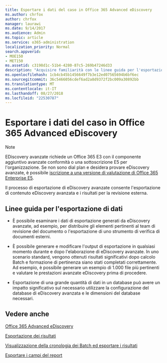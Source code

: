 ```yaml
---
title: Esportare i dati del caso in Office 365 Advanced eDiscovery
ms.author: chrfox
author: chrfox
manager: laurawi
ms.date: 9/14/2017
ms.audience: Admin
ms.topic: article
ms.service: o365-administration
localization_priority: Normal
search.appverid:
- MOE150
- MET150
ms.assetid: c3198d1c-51b4-4280-87c5-269b47246d33
description: "Acquisire familiarità con le linee guida per l'esportazione di dati casi di eDiscovery e i risultati per la revisione mediante il processo di esportazione di eDiscovery avanzate di Office 365.  "
ms.openlocfilehash: 1cb4cb45b1456649f7b3e12ed07565694b6bf6ec
ms.sourcegitcommit: 36c5466056cdef6ad2a8d9372f2bc009a30892bb
ms.translationtype: MT
ms.contentlocale: it-IT
ms.lasthandoff: 08/27/2018
ms.locfileid: "22530787"
---
```

# <a name="export-case-data-in-office-365-advanced-ediscovery"></a>Esportare i dati del caso in Office 365 Advanced eDiscovery

> [!NOTE]
> EDiscovery avanzate richiede un Office 365 E3 con il componente aggiuntivo avanzate conformità o una sottoscrizione E5 per l'organizzazione. Se non sono dial plan e desidera provare eDiscovery avanzate, è possibile [iscrizione a una versione di valutazione di Office 365 Enterprise E5](https://go.microsoft.com/fwlink/p/?LinkID=698279). 
  
Il processo di esportazione di eDiscovery avanzate consente l'esportazione di contenuto eDiscovery avanzata e i risultati per la revisione esterna. 
  
## <a name="guidelines-for-exporting-data"></a>Linee guida per l'esportazione di dati

- È possibile esaminare i dati di esportazione generati da eDiscovery avanzate, ad esempio, per distribuire gli elementi pertinenti al team di revisione del documento o l'esportazione di uno strumento di verifica di documenti esterni.
    
- È possibile generare e modificare l'output di esportazione in qualsiasi momento durante e dopo l'elaborazione di eDiscovery avanzate. In uno scenario standard, vengono ottenuti risultati significativi dopo calcolo Batch e formazione di pertinenza siano stati completati correttamente. Ad esempio, è possibile generare un esempio di 1.000 file più pertinenti e valutare le prestazioni avanzate eDiscovery prima di procedere.
    
- Esportazione di una grande quantità di dati in un database può avere un impatto significativo sul necessario utilizzare la configurazione del database di eDiscovery avanzata e le dimensioni del database necessari.
    
## <a name="see-also"></a>Vedere anche

[Office 365 Advanced eDiscovery](office-365-advanced-ediscovery.md)
  
[Esportazione dei risultati](export-results-in-advanced-ediscovery.md)
  
[Visualizzazione della cronologia dei Batch ed esportare i risultati](view-batch-history-and-export-past-results.md)

[Esportare i campi del report](export-report-fields-in-advanced-ediscovery.md)

